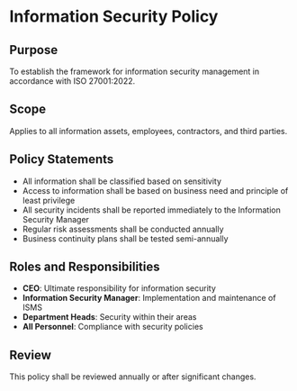 # Information Security Policy

## Purpose
To establish the framework for information security management in accordance with ISO 27001:2022.

## Scope
Applies to all information assets, employees, contractors, and third parties.

## Policy Statements
- All information shall be classified based on sensitivity
- Access to information shall be based on business need and principle of least privilege
- All security incidents shall be reported immediately to the Information Security Manager
- Regular risk assessments shall be conducted annually
- Business continuity plans shall be tested semi-annually

## Roles and Responsibilities
- **CEO**: Ultimate responsibility for information security
- **Information Security Manager**: Implementation and maintenance of ISMS
- **Department Heads**: Security within their areas
- **All Personnel**: Compliance with security policies

## Review
This policy shall be reviewed annually or after significant changes.